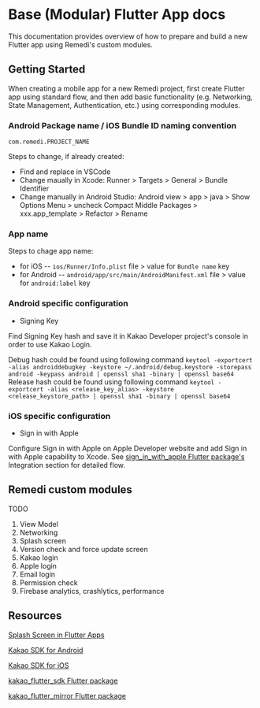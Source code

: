 # Base (Modular) Flutter App docs

This documentation provides overview of how to prepare and build a new Flutter app using Remedi's custom modules.

## Getting Started

When creating a mobile app for a new Remedi project, first create Flutter app using standard flow, and then add basic functionality (e.g. Networking, State Management, Authentication, etc.) using corresponding modules.

### Android Package name / iOS Bundle ID naming convention

`com.remedi.PROJECT_NAME`

Steps to change, if already created:

- Find and replace in VSCode
- Change maually in Xcode: Runner > Targets > General > Bundle Identifier
- Change manually in Android Studio: Android view > app > java > Show Options Menu > uncheck Compact Middle Packages > xxx.app_template > Refactor > Rename

### App name

Steps to chage app name:

- for iOS -- `ios/Runner/Info.plist` file > value for `Bundle name` key
- for Android -- `android/app/src/main/AndroidManifest.xml` file > value for `android:label` key

### Android specific configuration

- Signing Key

Find Signing Key hash and save it in Kakao Developer project's console in order to use Kakao Login.

Debug hash could be found using following command `keytool -exportcert -alias androiddebugkey -keystore ~/.android/debug.keystore -storepass android -keypass android | openssl sha1 -binary | openssl base64`
Release hash could be found using following command `keytool -exportcert -alias <release_key_alias> -keystore <release_keystore_path> | openssl sha1 -binary | openssl base64`

### iOS specific configuration

- Sign in with Apple

Configure Sign in with Apple on Apple Developer website and add Sign in with Apple capability to Xcode. See [sign_in_with_apple Flutter package's](https://pub.dev/packages/sign_in_with_apple) Integration section for detailed flow.

## Remedi custom modules

TODO

1. View Model
2. Networking
3. Splash screen
4. Version check and force update screen
5. Kakao login
6. Apple login
7. Email login
8. Permission check
9. Firebase analytics, crashlytics, performance

## Resources

[Splash Screen in Flutter Apps](https://flutter.dev/docs/development/ui/advanced/splash-screen)

[Kakao SDK for Android](https://developers.kakao.com/docs/latest/en/getting-started/sdk-android)

[Kakao SDK for iOS](https://developers.kakao.com/docs/latest/en/getting-started/sdk-ios)

[kakao_flutter_sdk Flutter package](https://pub.dev/packages/kakao_flutter_sdk)

[kakao_flutter_mirror Flutter package](https://pub.dev/packages/kakao_flutter_mirror)
